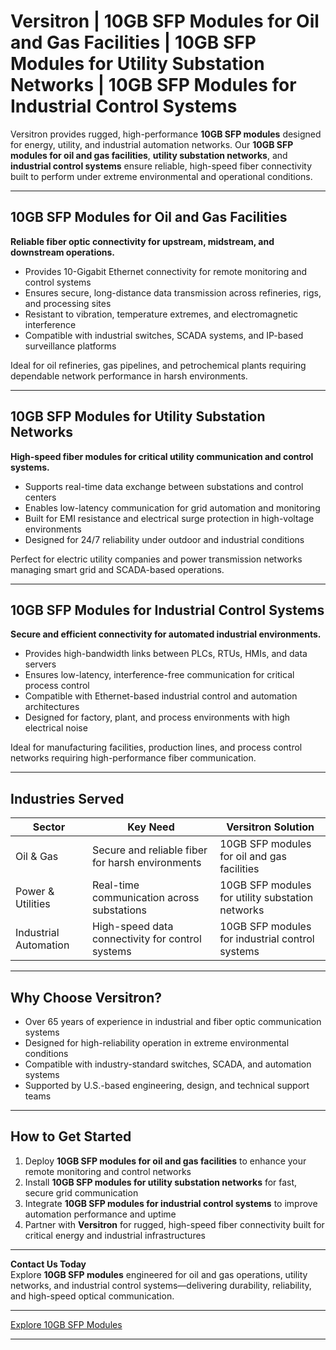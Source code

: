 # Versitron | 10GB SFP Modules for Oil and Gas Facilities | 10GB SFP Modules for Utility Substation Networks | 10GB SFP Modules for Industrial Control Systems

Versitron provides rugged, high-performance **10GB SFP modules** designed for energy, utility, and industrial automation networks. Our **10GB SFP modules for oil and gas facilities**, **utility substation networks**, and **industrial control systems** ensure reliable, high-speed fiber connectivity built to perform under extreme environmental and operational conditions.

---

## 10GB SFP Modules for Oil and Gas Facilities

**Reliable fiber optic connectivity for upstream, midstream, and downstream operations.**

- Provides 10-Gigabit Ethernet connectivity for remote monitoring and control systems  
- Ensures secure, long-distance data transmission across refineries, rigs, and processing sites  
- Resistant to vibration, temperature extremes, and electromagnetic interference  
- Compatible with industrial switches, SCADA systems, and IP-based surveillance platforms  

Ideal for oil refineries, gas pipelines, and petrochemical plants requiring dependable network performance in harsh environments.

---

## 10GB SFP Modules for Utility Substation Networks

**High-speed fiber modules for critical utility communication and control systems.**

- Supports real-time data exchange between substations and control centers  
- Enables low-latency communication for grid automation and monitoring  
- Built for EMI resistance and electrical surge protection in high-voltage environments  
- Designed for 24/7 reliability under outdoor and industrial conditions  

Perfect for electric utility companies and power transmission networks managing smart grid and SCADA-based operations.

---

## 10GB SFP Modules for Industrial Control Systems

**Secure and efficient connectivity for automated industrial environments.**

- Provides high-bandwidth links between PLCs, RTUs, HMIs, and data servers  
- Ensures low-latency, interference-free communication for critical process control  
- Compatible with Ethernet-based industrial control and automation architectures  
- Designed for factory, plant, and process environments with high electrical noise  

Ideal for manufacturing facilities, production lines, and process control networks requiring high-performance fiber communication.

---

## Industries Served

| Sector                   | Key Need                                              | Versitron Solution                                   |
|---------------------------|------------------------------------------------------|------------------------------------------------------|
| Oil & Gas                 | Secure and reliable fiber for harsh environments     | 10GB SFP modules for oil and gas facilities          |
| Power & Utilities         | Real-time communication across substations           | 10GB SFP modules for utility substation networks     |
| Industrial Automation     | High-speed data connectivity for control systems     | 10GB SFP modules for industrial control systems      |

---

## Why Choose Versitron?

- Over 65 years of experience in industrial and fiber optic communication systems  
- Designed for high-reliability operation in extreme environmental conditions  
- Compatible with industry-standard switches, SCADA, and automation systems  
- Supported by U.S.-based engineering, design, and technical support teams  

---

## How to Get Started

1. Deploy **10GB SFP modules for oil and gas facilities** to enhance your remote monitoring and control networks  
2. Install **10GB SFP modules for utility substation networks** for fast, secure grid communication  
3. Integrate **10GB SFP modules for industrial control systems** to improve automation performance and uptime  
4. Partner with **Versitron** for rugged, high-speed fiber connectivity built for critical energy and industrial infrastructures  

---

**Contact Us Today**  
Explore **10GB SFP modules** engineered for oil and gas operations, utility networks, and industrial control systems—delivering durability, reliability, and high-speed optical communication.  

---

[Explore 10GB SFP Modules](https://www.versitron.com/collections/10gb-sfp-modules)

---
